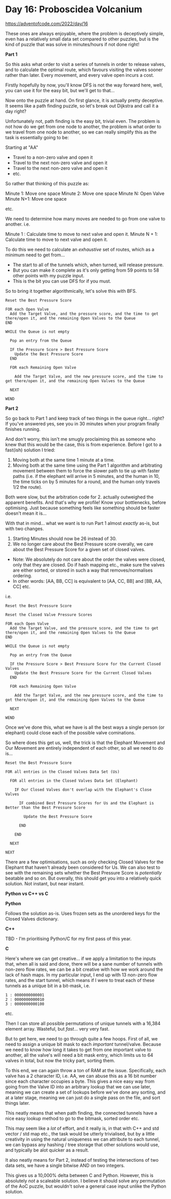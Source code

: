 # Day 16: Proboscidea Volcanium

https://adventofcode.com/2022/day/16

These ones are always enjoyable, where the problem is deceptively simple, even has a relatively small data set compared to other puzzles, but is the kind of puzzle that was solve in minutes/hours if not done right!

**Part 1**

So this asks what order to visit a series of tunnels in order to release valves, and to calculate the optimal route, which favours visiting the valves sooner rather than later.  Every movement, and every valve open incurs a cost.

Firstly hopefully by now, you'll know DFS is not the way forward here, well, you can use it for the easy bit, but we'll get to that...

Now onto the puzzle at hand.  On first glance, it is actually pretty deceptive.  It seems like a path finding puzzle, so let's break out Dijkstra and call it a day right?

Unfortunately not, path finding is the easy bit, trivial even.  The problem is not how do we get from one node to another, the problem is what order to we travel from one node to another, so we can really simplify this as the task is essentially going to be:

Starting at "AA"
  - Travel to a non-zero valve and open it
  - Travel to the next non-zero valve and open it
  - Travel to the next non-zero valve and open it
  - etc.

So rather that thinking of this puzzle as:

Minute 1: Move one space
Minute 2: Move one space
Minute N: Open Valve
Minute N+1: Move one space

etc.

We need to determine how many moves are needed to go from one valve to another.  i.e.

Minute 1    : Calculate time to move to next valve and open it.
Minute N + 1: Calculate time to move to next valve and open it.

To do this we need to calculate an *exhaustive* set of routes, which as a minimum need to get from...
  - The start to all of the tunnels which, when turned, will release pressure.
  - But you can make it complete as it's only getting from 59 points to 58 other points with my puzzle input.
  - This is the bit you can use DFS for if you must.

So to bring it together algorithmically, let's solve this with BFS.

    Reset the Best Pressure Score

    FOR each Open Valve
      Add the Target Valve, and the pressure score, and the time to get there/open it, and the remaining Open Valves to the Queue
    END

    WHILE the Queue is not empty

      Pop an entry from the Queue

      IF the Pressure Score > Best Pressure Score
        Update the Best Pressure Score
      END

      FOR each Remaining Open Valve

        Add the Target Valve, and the new pressure score, and the time to get there/open it, and the remaining Open Valves to the Queue

      NEXT

    WEND

**Part 2**

So go back to Part 1 and keep track of two things in the queue right... right?  If you've answered yes, see you in 30 minutes when your program finally finishes running.

And don't worry, this isn't me smugly proclaiming this as someone who knew that this would be the case, this is from experience.  Before I got to a fast(ish) solution I tried:

1. Moving both at the same time 1 minute at a time.
2. Moving both at the same time using the Part 1 algorithm and arbitrating movement between them to force the slower path to tie up with faster paths (i.e. if the elephant will arrive in 5 minutes, and the human in 10, the time ticks on by 5 minutes for a round, and the human only travels 1/2 the route).

Both were slow, but the arbitration code for 2. actually outweighed the apparent benefits.  And that's why we profile!  Know your bottlenecks, before optimising.  Just because something feels like something should be faster doesn't mean it is...

With that in mind... what we want is to run Part 1 almost *exactly* as-is, but with two changes.

1. Starting Minutes should now be 26 instead of 30.
2. We no longer care about the Best Pressure score overally, we care about the Best Pressure Score for a given set of closed valves.
- Note: We absolutely do not care about the order the valves were closed, only that they are closed.  Do if hash mapping etc., make sure the valves are either sorted, or stored in such a way that removes/normalises ordering.
- In other words: [AA, BB, CC] is equivalent to [AA, CC, BB] and [BB, AA, CC] etc.

i.e.

    Reset the Best Pressure Score

    Reset the Closed Valve Pressure Scores

    FOR each Open Valve
      Add the Target Valve, and the pressure score, and the time to get there/open it, and the remaining Open Valves to the Queue
    END

    WHILE the Queue is not empty

      Pop an entry from the Queue

      IF the Pressure Score > Best Pressure Score for the Current Closed Valves
        Update the Best Pressure Score for the Current Closed Valves
      END

      FOR each Remaining Open Valve

        Add the Target Valve, and the new pressure score, and the time to get there/open it, and the remaining Open Valves to the Queue

      NEXT

    WEND

Once we've done this, what we have is all the best ways a single person (or elephant) could close each of the possible valve cominations.

So where does this get us, well, the trick is that the Elephant Movement and Our Movement are entirely independent of each other, so all we need to do is...

    Reset the Best Pressure Score

    FOR all entries in the Closed Valves Data Set (Us)

      FOR all entries in the Closed Valves Data Set (Elephant)

        IF Our Closed Valves don't overlap with the Elephant's Close Valves

          IF combined Best Pressure Scores for Us and the Elephant is Better than the Best Pressure Score

            Update the Best Pressure Score

          END

        END

      NEXT

    NEXT

There are a few optimisations, such as only checking Closed Valves for the Elephant that haven't already been considered for Us.  We can also test to see with the remaining sets whether the Best Pressure Score is *potentially* beatable and so on.  But overally, this should get you into a relatively quick solution.  Not instant, but near instant.

**Python vs C++ vs C**

**Python**

Follows the solution as-is.  Uses frozen sets as the unordered keys for the Closed Valves dictionary.

**C++**

TBD - I'm prioritising Python/C for my first pass of this year.

**C**

Here's where we can get creative... if we apply a limitation to the inputs that, when all is said and done, there will be a sane number of tunnels with non-zero flow rates, we can be a bit creative with how we work around the lack of hash maps.  In my particular input, I end up with 13 non-zero flow rates, and the start tunnel, which means if I were to treat each of these tunnels as a unique bit in a bit-mask, i.e.

    1 : 0000000000001
    2 : 0000000000010
    3 : 0000000000100
  
  etc.

  Then I can store all possible permutations of unique tunnels with a 16,384 element array.  Wasteful, but *fast*... very very fast.

  But to get here, we need to go through quite a few hoops.  First of all, we need to assign a unique bit mask to each *important* tunnel/valve.  Because we need to know how long it takes to get from one important valve to another, all the valve's will need a bit mask entry, which limits us to 64 valves in total, but now the tricky part, sorting them.

  To this end, we can again throw a ton of RAM at the issue.  Specifically, each valve has a 2 character ID, i.e. AA, we can abuse this as a 16 bit number since each character occupies a byte.  This gives a nice easy way from going from the Valve ID into an arbitrary lookup that we can use later, meaning we can create a set of lookups before we've done any sorting, and at a later stage, meaning we can just do a single pass on the file, and sort things later.

  This neatly means that when path finding, the connected tunnels have a nice easy lookup method to go to the bitmask, sorted order etc.

  This may seem like a *lot* of effort, and it really is, in that with C++ and std vector / std map etc., the task would be utterly trivialised, but by a little creativity in using the natural uniqueness we can attribute to each tunnel, we can bypass any hashing / tree storage that other solutions would use, and typically be alot quicker as a result.

  It also neatly means for Part 2, instead of testing the intersections of two data sets, we have a single bitwise AND on two integers.

  This gives us a 10,000% delta between C and Python.  However, this is absolutely *not* a scaleable solution.  I believe it should solve any permutation of the AoC puzzle, but wouldn't solve a general case input unlike the Python solution.